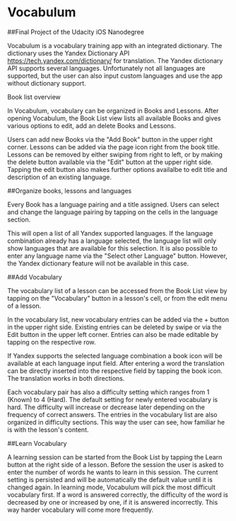 <h1> Vocabulum </h1>
##Final Project of the Udacity iOS Nanodegree

Vocabulum is a vocabulary training app with an integrated dictionary. The dictionary uses the Yandex Dictionary API https://tech.yandex.com/dictionary/
for translation. The Yandex dictionary API supports several languages. Unfortunately not all languages are supported, but the user can also input custom languages and use the app without dictionary support.

Book list overview

In Vocabulum, vocabulary can be organized in Books and Lessons. After opening Vocabulum, the Book List view lists all available Books and gives various options to edit, add an delete Books and Lessons. 

Users can add new Books via the "Add Book" button in the upper right corner. Lessons can be added via the page icon right from the book title. Lessons can be removed by either swiping from right to left, or by making the delete button available via the "Edit" button at the upper right side. Tapping the edit button also makes further options availalbe to edit title and description of an existing language.

##Organize books, lessons and languages

Every Book has a language pairing and a title assigned. Users can select and change the language pairing by tapping on the cells in the language section.

This will open a list of all Yandex supported languages. If the language combination already has a language selected, the language list will only show languages that are available for this selection. It is also possible to enter any language name via the "Select other Language" button. However, the Yandex dictionary feature will not be available in this case.

##Add Vocabulary

The vocabulary list of a lesson can be accessed from the Book List view by tapping on the "Vocabulary" button in a lesson's cell, or from the edit menu of a lesson. 

In the vocabulary list, new vocabulary entries can be added via the + button in the upper right side. Existing entries can be deleted by swipe or via the Edit button in the upper left corner. Entries can also be made editable by tapping on the respective row.

If Yandex supports the selected language combination a book icon will be available at each language input field. After entering a word the translation can be directly inserted into the respective field by tapping the book icon. The translation works in both directions.

Each vocabulary pair has also a difficulty setting which ranges from 1 (Known) to 4 (Hard). The default setting for newly entered vocabulary is hard. The difficulty will increase or decrease later depending on the frequency of correct answers. The entries in the vocabulary list are also organized in difficulty sections. This way the user can see, how familiar he is with the lesson's content.

##Learn Vocabulary

A learning session can be started from the Book List by tapping the Learn button at the right side of a lesson.
Before the session the user is asked to enter the number of words he wants to learn in this session. The current setting is persisted and will be automatically the default value until it is changed again. In learning mode, Vocabulum will pick the most difficult vocabulary first. If a word is answered correctly, the difficulty of the word is decreased by one or increased by one, if it is answered incorrectly. This way harder vocabulary will come more frequently.

